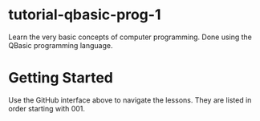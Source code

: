 # tutorial-qbasic-prog-1
Learn the very basic concepts of computer programming.  Done using the QBasic programming language.

# Getting Started
Use the GitHub interface above to navigate the lessons.  They are listed in order starting with 001.